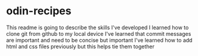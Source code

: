 # odin-recipes
This readme is going to describe the skills I've developed
I learned how to clone git from github to my local device
I've learned that commit messages are important and need to be concise but important
I've learned how to add html and css files previously but this helps tie them together